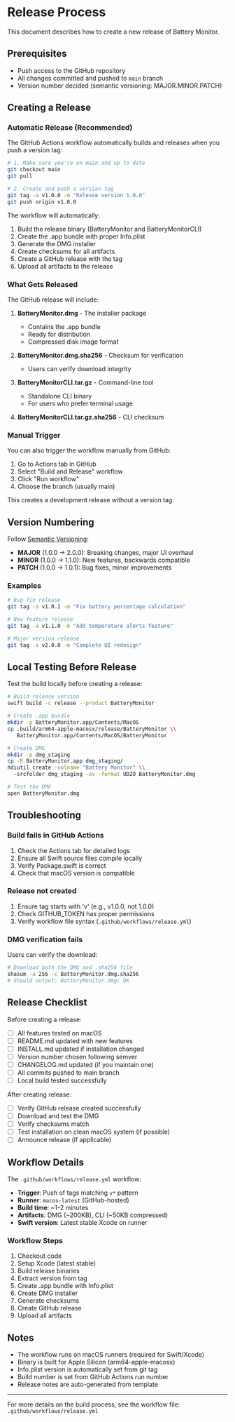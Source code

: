# Release Process

This document describes how to create a new release of Battery Monitor.

## Prerequisites

- Push access to the GitHub repository
- All changes committed and pushed to `main` branch
- Version number decided (semantic versioning: MAJOR.MINOR.PATCH)

## Creating a Release

### Automatic Release (Recommended)

The GitHub Actions workflow automatically builds and releases when you
push a version tag:

```bash
# 1. Make sure you're on main and up to date
git checkout main
git pull

# 2. Create and push a version tag
git tag -a v1.0.0 -m "Release version 1.0.0"
git push origin v1.0.0
```

The workflow will automatically:

1. Build the release binary (BatteryMonitor and BatteryMonitorCLI)
2. Create the .app bundle with proper Info.plist
3. Generate the DMG installer
4. Create checksums for all artifacts
5. Create a GitHub release with the tag
6. Upload all artifacts to the release

### What Gets Released

The GitHub release will include:

1. **BatteryMonitor.dmg** - The installer package
   - Contains the .app bundle
   - Ready for distribution
   - Compressed disk image format

2. **BatteryMonitor.dmg.sha256** - Checksum for verification
   - Users can verify download integrity

3. **BatteryMonitorCLI.tar.gz** - Command-line tool
   - Standalone CLI binary
   - For users who prefer terminal usage

4. **BatteryMonitorCLI.tar.gz.sha256** - CLI checksum

### Manual Trigger

You can also trigger the workflow manually from GitHub:

1. Go to Actions tab in GitHub
2. Select "Build and Release" workflow
3. Click "Run workflow"
4. Choose the branch (usually main)

This creates a development release without a version tag.

## Version Numbering

Follow [Semantic Versioning](https://semver.org/):

- **MAJOR** (1.0.0 → 2.0.0): Breaking changes, major UI
  overhaul
- **MINOR** (1.0.0 → 1.1.0): New features, backwards compatible
- **PATCH** (1.0.0 → 1.0.1): Bug fixes, minor improvements

### Examples

```bash
# Bug fix release
git tag -a v1.0.1 -m "Fix battery percentage calculation"

# New feature release
git tag -a v1.1.0 -m "Add temperature alerts feature"

# Major version release
git tag -a v2.0.0 -m "Complete UI redesign"
```

## Local Testing Before Release

Test the build locally before creating a release:

```bash
# Build release version
swift build -c release --product BatteryMonitor

# Create .app bundle
mkdir -p BatteryMonitor.app/Contents/MacOS
cp .build/arm64-apple-macosx/release/BatteryMonitor \\
   BatteryMonitor.app/Contents/MacOS/BatteryMonitor

# Create DMG
mkdir -p dmg_staging
cp -R BatteryMonitor.app dmg_staging/
hdiutil create -volname "Battery Monitor" \\
  -srcfolder dmg_staging -ov -format UDZO BatteryMonitor.dmg

# Test the DMG
open BatteryMonitor.dmg
```

## Troubleshooting

### Build fails in GitHub Actions

1. Check the Actions tab for detailed logs
2. Ensure all Swift source files compile locally
3. Verify Package.swift is correct
4. Check that macOS version is compatible

### Release not created

1. Ensure tag starts with 'v' (e.g., v1.0.0, not 1.0.0)
2. Check GITHUB_TOKEN has proper permissions
3. Verify workflow file syntax (`.github/workflows/release.yml`)

### DMG verification fails

Users can verify the download:

```bash
# Download both the DMG and .sha256 file
shasum -a 256 -c BatteryMonitor.dmg.sha256
# Should output: BatteryMonitor.dmg: OK
```

## Release Checklist

Before creating a release:

- [ ] All features tested on macOS
- [ ] README.md updated with new features
- [ ] INSTALL.md updated if installation changed
- [ ] Version number chosen following semver
- [ ] CHANGELOG.md updated (if you maintain one)
- [ ] All commits pushed to main branch
- [ ] Local build tested successfully

After creating release:

- [ ] Verify GitHub release created successfully
- [ ] Download and test the DMG
- [ ] Verify checksums match
- [ ] Test installation on clean macOS system (if possible)
- [ ] Announce release (if applicable)

## Workflow Details

The `.github/workflows/release.yml` workflow:

- **Trigger**: Push of tags matching `v*` pattern
- **Runner**: `macos-latest` (GitHub-hosted)
- **Build time**: ~1-2 minutes
- **Artifacts**: DMG (~200KB), CLI (~50KB compressed)
- **Swift version**: Latest stable Xcode on runner

### Workflow Steps

1. Checkout code
2. Setup Xcode (latest stable)
3. Build release binaries
4. Extract version from tag
5. Create .app bundle with Info.plist
6. Create DMG installer
7. Generate checksums
8. Create GitHub release
9. Upload all artifacts

## Notes

- The workflow runs on macOS runners (required for Swift/Xcode)
- Binary is built for Apple Silicon (arm64-apple-macosx)
- Info.plist version is automatically set from git tag
- Build number is set from GitHub Actions run number
- Release notes are auto-generated from template

---

For more details on the build process, see the workflow file:
`.github/workflows/release.yml`
